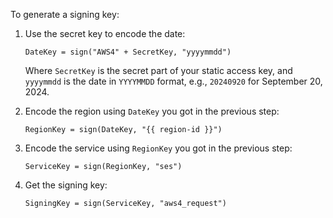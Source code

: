 To generate a signing key:

1. Use the secret key to encode the date:

    ```
    DateKey = sign("AWS4" + SecretKey, "yyyymmdd")
    ```
   Where `SecretKey` is the secret part of your static access key, and `yyyymmdd` is the date in `YYYYMMDD` format, e.g., `20240920` for September 20, 2024.

1. Encode the region using `DateKey` you got in the previous step:

    ```
    RegionKey = sign(DateKey, "{{ region-id }}")
    ```

1. Encode the service using `RegionKey` you got in the previous step:

    ```
    ServiceKey = sign(RegionKey, "ses")
    ```

1. Get the signing key:

    ```
    SigningKey = sign(ServiceKey, "aws4_request")
    ```
